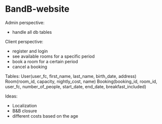 # BandB-website

Admin perspective:
 - handle all db tables

Client perspective:
 - register and login
 - see available rooms for a specific period
 - book a room for a certain period
 - cancel a booking

Tables:
User(user_fc, first_name, last_name, birth_date, address)
Room(room_id, capacity, nightly_cost, name)
Booking(booking_id, room_id, user_fc, number_of_people, start_date, end_date, breakfast_included)

Ideas:
 - Localization
 - B&B closure
 - different costs based on the age